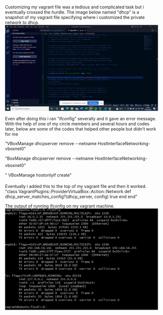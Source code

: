 Customizing my vagrant file was a tedious and complicated task but i eventually crossed the hurdle.
The image below named "dhcp" is a snapshot of my vagrant file specifying where i customized the private network to dhcp.
![dhcp](images/dhcp.PNG)


Even after doing this i ran "ifconfig" severally and it gave an error message.
With the help of one of my circle members and several hours and codes later, below are some of the codes that helped other people but didn't work for me 

"VBoxManage dhcpserver remove --netname HostInterfaceNetworking-vboxnet0"

 "BoxManage dhcpserver remove --netname HostInterfaceNetworking-vboxnet0"

" VBoxManage hostonlyif create"


Eventually i added this to the top of my vagrant file and then it worked.
 "class VagrantPlugins::ProviderVirtualBox::Action::Network
  def dhcp_server_matches_config?(dhcp_server, config)
    true
  end
end"

The output of running ifconfig on my vagrant machine.
![dhcp](images/ifconfig.PNG)


 

